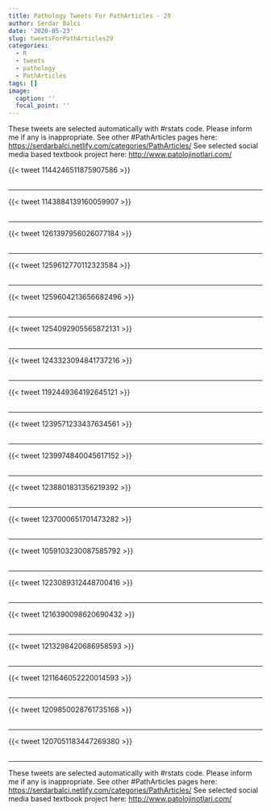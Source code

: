 ```yaml
---
title: Pathology Tweets For PathArticles - 29
author: Serdar Balci
date: '2020-05-23'
slug: tweetsForPathArticles29
categories:
  - R
  - tweets
  - pathology
  - PathArticles
tags: []
image:
  caption: ''
  focal_point: ''
---
```



These tweets are selected automatically with #rstats code. Please inform me if any is inappropriate.
See other #PathArticles pages here: https://serdarbalci.netlify.com/categories/PathArticles/ 
See selected social media based textbook project here: http://www.patolojinotlari.com/

{{< tweet 1144246511875907586 >}}
<br>
<br>
<hr>
{{< tweet 1143884139160059907 >}}
<br>
<br>
<hr>
{{< tweet 1261397956026077184 >}}
<br>
<br>
<hr>
{{< tweet 1259612770112323584 >}}
<br>
<br>
<hr>
{{< tweet 1259604213656682496 >}}
<br>
<br>
<hr>
{{< tweet 1254092905565872131 >}}
<br>
<br>
<hr>
{{< tweet 1243323094841737216 >}}
<br>
<br>
<hr>
{{< tweet 1192449364192645121 >}}
<br>
<br>
<hr>
{{< tweet 1239571233437634561 >}}
<br>
<br>
<hr>
{{< tweet 1239974840045617152 >}}
<br>
<br>
<hr>
{{< tweet 1238801831356219392 >}}
<br>
<br>
<hr>
{{< tweet 1237000651701473282 >}}
<br>
<br>
<hr>
{{< tweet 1059103230087585792 >}}
<br>
<br>
<hr>
{{< tweet 1223089312448700416 >}}
<br>
<br>
<hr>
{{< tweet 1216390098620690432 >}}
<br>
<br>
<hr>
{{< tweet 1213298420686958593 >}}
<br>
<br>
<hr>
{{< tweet 1211646052220014593 >}}
<br>
<br>
<hr>
{{< tweet 1209850028761735168 >}}
<br>
<br>
<hr>
{{< tweet 1207051183447269380 >}}
<br>
<br>
<hr>


These tweets are selected automatically with #rstats code. Please inform me if any is inappropriate.
See other #PathArticles pages here: https://serdarbalci.netlify.com/categories/PathArticles/ 
See selected social media based textbook project here: http://www.patolojinotlari.com/
